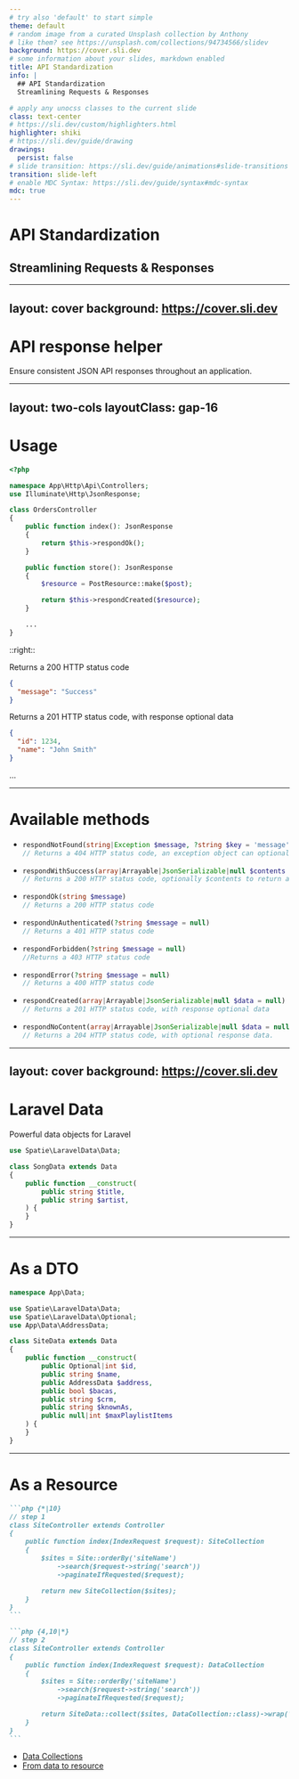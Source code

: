 ```yaml
---
# try also 'default' to start simple
theme: default
# random image from a curated Unsplash collection by Anthony
# like them? see https://unsplash.com/collections/94734566/slidev
background: https://cover.sli.dev
# some information about your slides, markdown enabled
title: API Standardization
info: |
  ## API Standardization
  Streamlining Requests & Responses

# apply any unocss classes to the current slide
class: text-center
# https://sli.dev/custom/highlighters.html
highlighter: shiki
# https://sli.dev/guide/drawing
drawings:
  persist: false
# slide transition: https://sli.dev/guide/animations#slide-transitions
transition: slide-left
# enable MDC Syntax: https://sli.dev/guide/syntax#mdc-syntax
mdc: true
---
```


# API Standardization

## Streamlining Requests & Responses

<div class="abs-br m-6 flex gap-2">
        <a
            href="https://github.com/sandorvivedia/slides-api-request-response" target="_blank" alt="GitHub" title="Open in GitHub"
            class="text-xl slidev-icon-btn opacity-50 !border-none !hover:text-white"
        >
             <carbon-logo-github />
    </a>
</div>

---
layout: cover
background: https://cover.sli.dev
---

# API response helper

Ensure consistent JSON API responses throughout an application.

<div class="abs-br m-6 flex gap-2">
  <a href="https://bitbucket.org/vivedia-ltd/laravel_api/pull-requests/1517" target="_blank" alt="Open PR in Bitbucket" title="Open PR in Bitbucket"
    class="text-xl slidev-icon-btn opacity-50 !border-none !hover:text-white">
    <mdi-bitbucket />
  </a>
</div>

---
layout: two-cols
layoutClass: gap-16
---

# Usage

```php {all|10,15-17}
<?php

namespace App\Http\Api\Controllers;
use Illuminate\Http\JsonResponse;

class OrdersController
{
    public function index(): JsonResponse
    {
        return $this->respondOk();
    }

    public function store(): JsonResponse
    {
        $resource = PostResource::make($post);

        return $this->respondCreated($resource);
    }

    ...
}
```

::right::

<div class="pt-12">
Returns a 200 HTTP status code

```json
{
  "message": "Success"
}
```

Returns a 201 HTTP status code, with response optional data

```json
{
  "id": 1234,
  "name": "John Smith"
}
```

...

</div>

---

# Available methods

- ```php
  respondNotFound(string|Exception $message, ?string $key = 'message')
  // Returns a 404 HTTP status code, an exception object can optionally be passed.
  ```

- ```php
  respondWithSuccess(array|Arrayable|JsonSerializable|null $contents = null)
  // Returns a 200 HTTP status code, optionally $contents to return as json can be passed.
  ```

- ```php
  respondOk(string $message)
  // Returns a 200 HTTP status code
  ```

- ```php
  respondUnAuthenticated(?string $message = null)
  // Returns a 401 HTTP status code
  ```

- ```php
  respondForbidden(?string $message = null)
  //Returns a 403 HTTP status code
  ```

- ```php
  respondError(?string $message = null)
  // Returns a 400 HTTP status code
  ```

- ```php
  respondCreated(array|Arrayable|JsonSerializable|null $data = null)
  // Returns a 201 HTTP status code, with response optional data
  ```

- ```php
  respondNoContent(array|Arrayable|JsonSerializable|null $data = null)
  // Returns a 204 HTTP status code, with optional response data.
  ```

---
layout: cover
background: https://cover.sli.dev
---

# Laravel Data

Powerful data objects for Laravel

```php
use Spatie\LaravelData\Data;

class SongData extends Data
{
    public function __construct(
        public string $title,
        public string $artist,
    ) {
    }
}
```

<div class="abs-br m-6 flex gap-2">
  <a href="https://spatie.be/docs/laravel-data/v4/getting-started/quickstart" target="_blank" alt="spatie/laravel-data" title="spatie/laravel-data"
    class="text-xl slidev-icon-btn opacity-50 !border-none !hover:text-white">
    <carbon-logo-github />
  </a>
</div>

---

# As a DTO

```php
namespace App\Data;

use Spatie\LaravelData\Data;
use Spatie\LaravelData\Optional;
use App\Data\AddressData;

class SiteData extends Data
{
    public function __construct(
        public Optional|int $id,
        public string $name,
        public AddressData $address,
        public bool $bacas,
        public string $crm,
        public string $knownAs,
        public null|int $maxPlaylistItems
    ) {
    }
}

```

---

# As a Resource

````md magic-move
```php {*|10}
// step 1
class SiteController extends Controller
{
    public function index(IndexRequest $request): SiteCollection
    {
        $sites = Site::orderBy('siteName')
            ->search($request->string('search'))
            ->paginateIfRequested($request);

        return new SiteCollection($sites);
    }
}
```

```php {4,10|*}
// step 2
class SiteController extends Controller
{
    public function index(IndexRequest $request): DataCollection
    {
        $sites = Site::orderBy('siteName')
            ->search($request->string('search'))
            ->paginateIfRequested($request);

        return SiteData::collect($sites, DataCollection::class)->wrap('sites');
    }
}
```
````

<!-- Footer -->

- [Data Collections](https://spatie.be/docs/laravel-data/v4/as-a-data-transfer-object/collections#content-datacollections-paginateddatacollections-and-cursorpaginatedcollections)
- [From data to resource](https://spatie.be/docs/laravel-data/v4/as-a-resource/from-data-to-resource)
